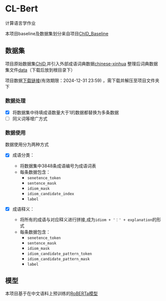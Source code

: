 # CL-Bert

计算语言学作业

本项目baseline及数据集划分来自项目[ChID_Baseline](https://github.com/Zce1112zslx/ChID_baseline)

## 数据集
项目原始数据集[ChID](https://github.com/chujiezheng/ChID-Dataset),并引入外部成语词典数据[chinese-xinhua](https://github.com/pwxcoo/chinese-xinhua/blob/master/data/idiom.json)
整理后词典数据集文件[data](https://disk.pku.edu.cn:443/link/950B5EA958E7DF572FCD3CE05CD80E05)（下载后放到根目录下）


项目数据[下载链接](https://disk.pku.edu.cn:443/link/EA423797D6BC5E8CBC322F17B7DC3471)(有效期限：2024-12-31 23:59)
，需下载并解压至项目文件夹下

### 数据处理
- [x] 将数据集中待填成语数量大于1的数据都替换为多条数据
- [ ] 同义词等增广方式

### 数据使用
数据使用分为两种方式
- [x] 成语分类：
  - 将数据集中3848条成语编号为成语词表
  - 每条数据包含：
    - `senetence_token`
    - `sentence_mask`
    - `idiom_mask`
    - `idiom_candidate_index`
    - `label`

- [x] 成语释义： 
  - 将所有的成语与对应释义进行拼接,成为`idiom + '：' + explanation`的形式
  - 每条数据包含：
    - `senetence_token`
    - `sentence_mask`
    - `idiom_mask`
    - `idiom_candidate_pattern_token`
    - `idiom_candidate_pattern_mask`
    - `label`
  
## 模型
本项目基于在中文语料上预训练的[RoBERTa模型](https://github.com/ymcui/Chinese-BERT-wwm)
